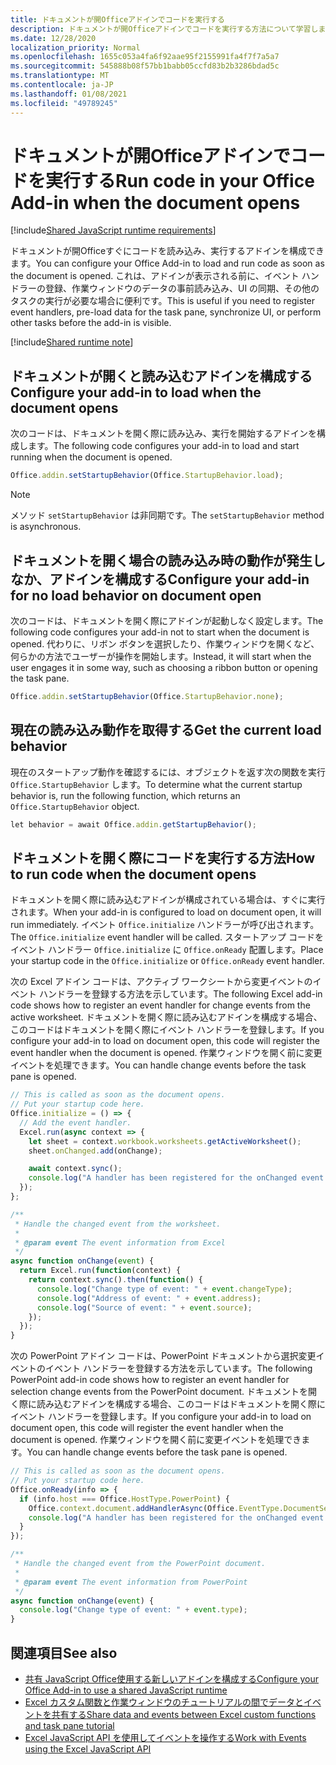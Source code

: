 ```yaml
---
title: ドキュメントが開Officeアドインでコードを実行する
description: ドキュメントが開Officeアドインでコードを実行する方法について学習します。
ms.date: 12/28/2020
localization_priority: Normal
ms.openlocfilehash: 1655c053a4fa6f92aae95f2155991fa4f7f7a5a7
ms.sourcegitcommit: 545888b08f57bb1babb05ccfd83b2b3286bdad5c
ms.translationtype: MT
ms.contentlocale: ja-JP
ms.lasthandoff: 01/08/2021
ms.locfileid: "49789245"
---
```

# <a name="run-code-in-your-office-add-in-when-the-document-opens"></a><span data-ttu-id="4fb43-103">ドキュメントが開Officeアドインでコードを実行する</span><span class="sxs-lookup"><span data-stu-id="4fb43-103">Run code in your Office Add-in when the document opens</span></span>

[!include[Shared JavaScript runtime requirements](../includes/shared-runtime-requirements-note.md)]

<span data-ttu-id="4fb43-104">ドキュメントが開Officeすぐにコードを読み込み、実行するアドインを構成できます。</span><span class="sxs-lookup"><span data-stu-id="4fb43-104">You can configure your Office Add-in to load and run code as soon as the document is opened.</span></span> <span data-ttu-id="4fb43-105">これは、アドインが表示される前に、イベント ハンドラーの登録、作業ウィンドウのデータの事前読み込み、UI の同期、その他のタスクの実行が必要な場合に便利です。</span><span class="sxs-lookup"><span data-stu-id="4fb43-105">This is useful if you need to register event handlers, pre-load data for the task pane, synchronize UI, or perform other tasks before the add-in is visible.</span></span>

[!include[Shared runtime note](../includes/note-requires-shared-runtime.md)]

## <a name="configure-your-add-in-to-load-when-the-document-opens"></a><span data-ttu-id="4fb43-106">ドキュメントが開くと読み込むアドインを構成する</span><span class="sxs-lookup"><span data-stu-id="4fb43-106">Configure your add-in to load when the document opens</span></span>

<span data-ttu-id="4fb43-107">次のコードは、ドキュメントを開く際に読み込み、実行を開始するアドインを構成します。</span><span class="sxs-lookup"><span data-stu-id="4fb43-107">The following code configures your add-in to load and start running when the document is opened.</span></span>

```JavaScript
Office.addin.setStartupBehavior(Office.StartupBehavior.load);
```

> [!NOTE]
> <span data-ttu-id="4fb43-108">メソッド `setStartupBehavior` は非同期です。</span><span class="sxs-lookup"><span data-stu-id="4fb43-108">The `setStartupBehavior` method is asynchronous.</span></span>

## <a name="configure-your-add-in-for-no-load-behavior-on-document-open"></a><span data-ttu-id="4fb43-109">ドキュメントを開く場合の読み込み時の動作が発生しなか、アドインを構成する</span><span class="sxs-lookup"><span data-stu-id="4fb43-109">Configure your add-in for no load behavior on document open</span></span>

<span data-ttu-id="4fb43-110">次のコードは、ドキュメントを開く際にアドインが起動しなく設定します。</span><span class="sxs-lookup"><span data-stu-id="4fb43-110">The following code configures your add-in not to start when the document is opened.</span></span> <span data-ttu-id="4fb43-111">代わりに、リボン ボタンを選択したり、作業ウィンドウを開くなど、何らかの方法でユーザーが操作を開始します。</span><span class="sxs-lookup"><span data-stu-id="4fb43-111">Instead, it will start when the user engages it in some way, such as choosing a ribbon button or opening the task pane.</span></span>

```JavaScript
Office.addin.setStartupBehavior(Office.StartupBehavior.none);
```

## <a name="get-the-current-load-behavior"></a><span data-ttu-id="4fb43-112">現在の読み込み動作を取得する</span><span class="sxs-lookup"><span data-stu-id="4fb43-112">Get the current load behavior</span></span>

<span data-ttu-id="4fb43-113">現在のスタートアップ動作を確認するには、オブジェクトを返す次の関数を実行 `Office.StartupBehavior` します。</span><span class="sxs-lookup"><span data-stu-id="4fb43-113">To determine what the current startup behavior is, run the following function, which returns an `Office.StartupBehavior` object.</span></span>

```JavaScript
let behavior = await Office.addin.getStartupBehavior();
```

## <a name="how-to-run-code-when-the-document-opens"></a><span data-ttu-id="4fb43-114">ドキュメントを開く際にコードを実行する方法</span><span class="sxs-lookup"><span data-stu-id="4fb43-114">How to run code when the document opens</span></span>

<span data-ttu-id="4fb43-115">ドキュメントを開く際に読み込むアドインが構成されている場合は、すぐに実行されます。</span><span class="sxs-lookup"><span data-stu-id="4fb43-115">When your add-in is configured to load on document open, it will run immediately.</span></span> <span data-ttu-id="4fb43-116">イベント `Office.initialize` ハンドラーが呼び出されます。</span><span class="sxs-lookup"><span data-stu-id="4fb43-116">The `Office.initialize` event handler will be called.</span></span> <span data-ttu-id="4fb43-117">スタートアップ コードをイベント ハンドラー `Office.initialize` に `Office.onReady` 配置します。</span><span class="sxs-lookup"><span data-stu-id="4fb43-117">Place your startup code in the `Office.initialize` or `Office.onReady` event handler.</span></span>

<span data-ttu-id="4fb43-118">次の Excel アドイン コードは、アクティブ ワークシートから変更イベントのイベント ハンドラーを登録する方法を示しています。</span><span class="sxs-lookup"><span data-stu-id="4fb43-118">The following Excel add-in code shows how to register an event handler for change events from the active worksheet.</span></span> <span data-ttu-id="4fb43-119">ドキュメントを開く際に読み込むアドインを構成する場合、このコードはドキュメントを開く際にイベント ハンドラーを登録します。</span><span class="sxs-lookup"><span data-stu-id="4fb43-119">If you configure your add-in to load on document open, this code will register the event handler when the document is opened.</span></span> <span data-ttu-id="4fb43-120">作業ウィンドウを開く前に変更イベントを処理できます。</span><span class="sxs-lookup"><span data-stu-id="4fb43-120">You can handle change events before the task pane is opened.</span></span>

```JavaScript
// This is called as soon as the document opens.
// Put your startup code here.
Office.initialize = () => {
  // Add the event handler.
  Excel.run(async context => {
    let sheet = context.workbook.worksheets.getActiveWorksheet();
    sheet.onChanged.add(onChange);

    await context.sync();
    console.log("A handler has been registered for the onChanged event.");
  });
};

/**
 * Handle the changed event from the worksheet.
 *
 * @param event The event information from Excel
 */
async function onChange(event) {
  return Excel.run(function(context) {
    return context.sync().then(function() {
      console.log("Change type of event: " + event.changeType);
      console.log("Address of event: " + event.address);
      console.log("Source of event: " + event.source);
    });
  });
}
```

<span data-ttu-id="4fb43-121">次の PowerPoint アドイン コードは、PowerPoint ドキュメントから選択変更イベントのイベント ハンドラーを登録する方法を示しています。</span><span class="sxs-lookup"><span data-stu-id="4fb43-121">The following PowerPoint add-in code shows how to register an event handler for selection change events from the PowerPoint document.</span></span> <span data-ttu-id="4fb43-122">ドキュメントを開く際に読み込むアドインを構成する場合、このコードはドキュメントを開く際にイベント ハンドラーを登録します。</span><span class="sxs-lookup"><span data-stu-id="4fb43-122">If you configure your add-in to load on document open, this code will register the event handler when the document is opened.</span></span> <span data-ttu-id="4fb43-123">作業ウィンドウを開く前に変更イベントを処理できます。</span><span class="sxs-lookup"><span data-stu-id="4fb43-123">You can handle change events before the task pane is opened.</span></span>

```JavaScript
// This is called as soon as the document opens.
// Put your startup code here.
Office.onReady(info => {
  if (info.host === Office.HostType.PowerPoint) {
    Office.context.document.addHandlerAsync(Office.EventType.DocumentSelectionChanged, onChange);
    console.log("A handler has been registered for the onChanged event.");
  }
});

/**
 * Handle the changed event from the PowerPoint document.
 *
 * @param event The event information from PowerPoint
 */
async function onChange(event) {
  console.log("Change type of event: " + event.type);
}
```

## <a name="see-also"></a><span data-ttu-id="4fb43-124">関連項目</span><span class="sxs-lookup"><span data-stu-id="4fb43-124">See also</span></span>

- [<span data-ttu-id="4fb43-125">共有 JavaScript Office使用する新しいアドインを構成する</span><span class="sxs-lookup"><span data-stu-id="4fb43-125">Configure your Office Add-in to use a shared JavaScript runtime</span></span>](configure-your-add-in-to-use-a-shared-runtime.md)
- [<span data-ttu-id="4fb43-126">Excel カスタム関数と作業ウィンドウのチュートリアルの間でデータとイベントを共有する</span><span class="sxs-lookup"><span data-stu-id="4fb43-126">Share data and events between Excel custom functions and task pane tutorial</span></span>](../tutorials/share-data-and-events-between-custom-functions-and-the-task-pane-tutorial.md)
- [<span data-ttu-id="4fb43-127">Excel JavaScript API を使用してイベントを操作する</span><span class="sxs-lookup"><span data-stu-id="4fb43-127">Work with Events using the Excel JavaScript API</span></span>](../excel/excel-add-ins-events.md)
